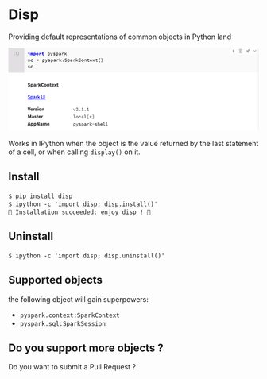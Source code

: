 # Disp

Providing default representations of common objects in Python land

![pretty-spark-context](./pretty-context.png)

Works in IPython when the object is the value returned by the last statement of
a cell, or when calling `display()` on it. 

## Install 

```
$ pip install disp
$ ipython -c 'import disp; disp.install()'
💖 Installation succeeded: enjoy disp ! 💖
```

## Uninstall

```
$ ipython -c 'import disp; disp.uninstall()'
```

## Supported objects

the following object will gain superpowers:

 - `pyspark.context:SparkContext`
 - `pyspark.sql:SparkSession`

## Do you support more objects ? 

Do you want to submit a Pull Request ? 

